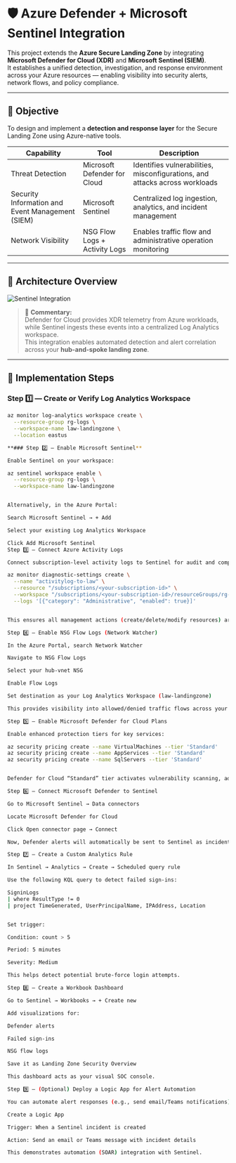 # 🛡️ Azure Defender + Microsoft Sentinel Integration

This project extends the **Azure Secure Landing Zone** by integrating **Microsoft Defender for Cloud (XDR)** and **Microsoft Sentinel (SIEM)**.  
It establishes a unified detection, investigation, and response environment across your Azure resources — enabling visibility into security alerts, network flows, and policy compliance.

---

## 🎯 Objective

To design and implement a **detection and response layer** for the Secure Landing Zone using Azure-native tools.

| Capability | Tool | Description |
|-------------|------|-------------|
| Threat Detection | Microsoft Defender for Cloud | Identifies vulnerabilities, misconfigurations, and attacks across workloads |
| Security Information and Event Management (SIEM) | Microsoft Sentinel | Centralized log ingestion, analytics, and incident management |
| Network Visibility | NSG Flow Logs + Activity Logs | Enables traffic flow and administrative operation monitoring |

---

## 🧩 Architecture Overview

![Sentinel Integration](./docs/sentinel-integration-diagram.png)

> 💬 **Commentary:**  
> Defender for Cloud provides XDR telemetry from Azure workloads, while Sentinel ingests these events into a centralized Log Analytics workspace.  
> This integration enables automated detection and alert correlation across your **hub-and-spoke landing zone**.

---

## 🧱 Implementation Steps

### Step 1️⃣ — Create or Verify Log Analytics Workspace
```bash
az monitor log-analytics workspace create \
  --resource-group rg-logs \
  --workspace-name law-landingzone \
  --location eastus

**### Step 2️⃣ — Enable Microsoft Sentinel**

Enable Sentinel on your workspace:

az sentinel workspace enable \
  --resource-group rg-logs \
  --workspace-name law-landingzone


Alternatively, in the Azure Portal:

Search Microsoft Sentinel → + Add

Select your existing Log Analytics Workspace

Click Add Microsoft Sentinel
Step 3️⃣ — Connect Azure Activity Logs

Connect subscription-level activity logs to Sentinel for audit and compliance monitoring:

az monitor diagnostic-settings create \
  --name "activitylog-to-law" \
  --resource "/subscriptions/<your-subscription-id>" \
  --workspace "/subscriptions/<your-subscription-id>/resourceGroups/rg-logs/providers/Microsoft.OperationalInsights/workspaces/law-landingzone" \
  --logs '[{"category": "Administrative", "enabled": true}]'


This ensures all management actions (create/delete/modify resources) are tracked.

Step 4️⃣ — Enable NSG Flow Logs (Network Watcher)

In the Azure Portal, search Network Watcher

Navigate to NSG Flow Logs

Select your hub-vnet NSG

Enable Flow Logs

Set destination as your Log Analytics Workspace (law-landingzone)

This provides visibility into allowed/denied traffic flows across your virtual networks.

Step 5️⃣ — Enable Microsoft Defender for Cloud Plans

Enable enhanced protection tiers for key services:

az security pricing create --name VirtualMachines --tier 'Standard'
az security pricing create --name AppServices --tier 'Standard'
az security pricing create --name SqlServers --tier 'Standard'


Defender for Cloud “Standard” tier activates vulnerability scanning, adaptive application controls, file integrity monitoring, and security recommendations.

Step 6️⃣ — Connect Microsoft Defender to Sentinel

Go to Microsoft Sentinel → Data connectors

Locate Microsoft Defender for Cloud

Click Open connector page → Connect

Now, Defender alerts will automatically be sent to Sentinel as incidents.

Step 7️⃣ — Create a Custom Analytics Rule

In Sentinel → Analytics → Create → Scheduled query rule

Use the following KQL query to detect failed sign-ins:

SigninLogs
| where ResultType != 0
| project TimeGenerated, UserPrincipalName, IPAddress, Location


Set trigger:

Condition: count > 5

Period: 5 minutes

Severity: Medium

This helps detect potential brute-force login attempts.

Step 8️⃣ — Create a Workbook Dashboard

Go to Sentinel → Workbooks → + Create new

Add visualizations for:

Defender alerts

Failed sign-ins

NSG flow logs

Save it as Landing Zone Security Overview

This dashboard acts as your visual SOC console.

Step 9️⃣ — (Optional) Deploy a Logic App for Alert Automation

You can automate alert responses (e.g., send email/Teams notifications):

Create a Logic App

Trigger: When a Sentinel incident is created

Action: Send an email or Teams message with incident details

This demonstrates automation (SOAR) integration with Sentinel.
